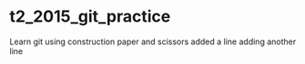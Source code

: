 # t2_2015_git_practice
Learn git using construction paper and scissors
added a line
adding another line
